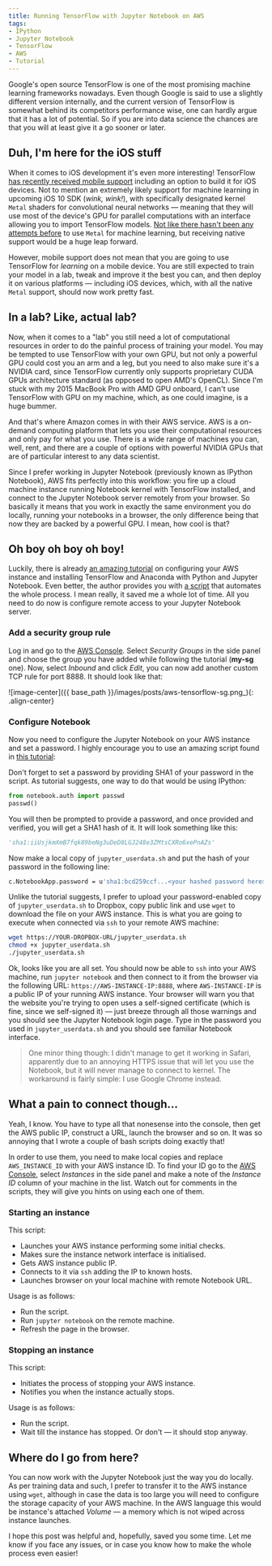 ```yaml
---
title: Running TensorFlow with Jupyter Notebook on AWS
tags:
- IPython
- Jupyter Notebook
- TensorFlow
- AWS
- Tutorial
---
```

Google's open source TensorFlow is one of the most promising machine learning frameworks nowadays. Even though Google is said to use a slightly different version internally, and the current version of TensorFlow is somewhat behind its competitors performance wise, one can hardly argue that it has a lot of potential.<!--more--> So if you are into data science the chances are that you will at least give it a go sooner or later.

## Duh, I'm here for the iOS stuff

When it comes to iOS development it's even more interesting! TensorFlow <a target="_blank" href="https://developers.googleblog.com/2016/06/tensorflow-v09-now-available-with.html">has recently received mobile support</a> including an option to build  it for iOS devices. Not to mention an extremely likely support for machine learning in upcoming iOS 10 SDK (*wink, wink!*), with specifically designated kernel `Metal` shaders for convolutional neural networks — meaning that they will use most of the device's GPU for parallel computations with an interface allowing you to import TensorFlow models. <a target="_blank" href="https://github.com/DeepLearningKit/DeepLearningKit">Not like there hasn't been any attempts before</a> to use `Metal` for machine learning, but receiving native support would be a huge leap forward.

However, mobile support does not mean that you are going to use TensorFlow for *learning* on a mobile device. You are still expected to train your model in a lab, tweak and improve it the best you can, and then deploy it on various platforms — including iOS devices, which, with all the native `Metal` support, should now work pretty fast.

## In a lab? Like, actual lab?

Now, when it comes to a "lab" you still need a lot of computational resources in order to do the painful process of training your model. You may be tempted to use TensorFlow with your own GPU, but not only a powerful GPU could cost you an arm and a leg, but you need to also make sure it's a NVIDIA card, since TensorFlow currently only supports proprietary CUDA GPUs architecture standard (as opposed to open AMD's OpenCL). Since I'm stuck with my 2015 MacBook Pro with AMD GPU onboard, I can't use TensorFlow with GPU on my machine, which, as one could imagine, is a huge bummer.

And that's where Amazon comes in with their AWS service. AWS is a on-demand computing platform that lets you use their computational resources and only pay for what you use. There is a wide range of machines you can, well, rent, and there are a couple of options with powerful NVIDIA GPUs that are of particular interest to any data scientist. 

Since I prefer working in Jupyter Notebook (previously known as IPython Notebook), AWS fits perfectly into this workflow: you fire up a cloud machine instance running Notebook kernel with TensorFlow installed, and connect to the Jupyter Notebook server remotely from your browser. So basically it means that you work in exactly the same environment you do locally, running your notebooks in a browser, the only difference being that now they are backed by a powerful GPU. I mean, how cool is that?

## Oh boy oh boy oh boy!

Luckily, there is already <a target="_blank" href="http://max-likelihood.com/2016/06/18/aws-tensorflow-setup/">an amazing tutorial</a> on configuring your AWS instance and installing TensorFlow and Anaconda with Python and Jupyter Notebook. Even better, the author provides you with <a target="_blank" href="https://github.com/Avsecz/aws-tensorflow-setup">a script</a> that automates the whole process. I mean really, it saved me a whole lot of time. All you need to do now is configure remote access to your Jupyter Notebook server. 

### Add a security group rule

Log in and go to the <a target="_blank" href="http://console.aws.amazon.com">AWS Console</a>. Select *Security Groups*  in the side panel and choose the group you have added while following the tutorial (**my-sg** one). Now, select *Inbound* and click *Edit*, you can now add another custom TCP rule for port 8888. It should look like that:

![image-center]({{ base_path }}/images/posts/aws-tensorflow-sg.png_){: .align-center}    

### Configure Notebook

Now you need to configure the Jupyter Notebook on your AWS instance and set a password. I highly encourage you to use an amazing script found in <a target="_blank" href="http://efavdb.com/deep-learning-with-jupyter-on-aws/">this tutorial</a>:

<script src="https://gist.github.com/frangipane/0e921c1ae66edbf15463.js"></script>

Don't forget to set a password by providing SHA1 of your password in the script. As tutorial suggests, one way to do that would be using IPython:

```python
from notebook.auth import passwd
passwd()
```

You will then be prompted to provide a password, and once provided and verified, you will get a SHA1 hash of it. It will look something like this:

```python
'sha1:iiUsjkmXmB7fqk89beNg3uDeD8LGJ248e3ZMtsCXRo6xePnAZs'
```

Now make a local copy of `jupyter_userdata.sh` and put the hash of your password in the following line:

```bash
c.NotebookApp.password = u'sha1:bcd259ccf...<your hashed password here>'
```

Unlike the tutorial suggests, I prefer to upload your password-enabled copy of `jupyter_userdata.sh` to Dropbox, copy public link and use `wget` to download the file on your AWS instance. This is what you are going to execute when connected via `ssh` to your remote AWS machine:

```bash
wget https://YOUR-DROPBOX-URL/jupyter_userdata.sh
chmod +x jupyter_userdata.sh
./jupyter_userdata.sh
```

Ok, looks like you are all set. You should now be able to `ssh` into your AWS machine, run `jupyter notebook` and then connect to it from the browser via the following URL: `https://AWS-INSTANCE-IP:8888`, where `AWS-INSTANCE-IP` is a public IP of your running AWS instance. Your browser will warn you that the website you're trying to open uses a self-signed certificate (which is fine, since we self-signed it) — just breeze through all those warnings and you should see the Jupyter Notebook login page. Type in the password you used in `jupyter_userdata.sh` and you should see familiar Notebook interface.

> One minor thing though: I didn't manage to get it working in Safari, apparently due to an annoying HTTPS issue that will let you use the Notebook, but it will never manage to connect to kernel. The workaround is fairly simple: I use Google Chrome instead.

## What a pain to connect though...

Yeah, I know. You have to type all that nonesense into the console, then get the AWS public IP, construct a URL, launch the browser and so on. It was so annoying that I wrote a couple of bash scripts doing exactly that!

In order to use them, you need to make local copies and replace `AWS_INSTANCE_ID` with your AWS instance ID. To find your ID go to the <a target="_blank" href="http://console.aws.amazon.com">AWS Console</a>, select *Instances* in the side panel and make a note of the *Instance ID* column of your machine in the list. Watch out for comments in the scripts, they will give you hints on using each one of them.

### Starting an instance

This script:

* Launches your AWS instance performing some initial checks.
* Makes sure the instance network interface is initialised. 
* Gets AWS instance public IP.
* Connects to it via `ssh` adding the IP to known hosts.
* Launches browser on your local machine with remote Notebook URL.

<script src="https://gist.github.com/navoshta/ea4f6dc8f698b472d32940f456de954d.js"></script>

Usage is as follows:

* Run the script.
* Run `jupyter notebook` on the remote machine.
* Refresh the page in the browser.

### Stopping an instance

This script:

* Initiates the process of stopping your AWS instance.
* Notifies you when the instance actually stops.

<script src="https://gist.github.com/navoshta/17c8639d8a4225268f64d5c1b59a4a50.js"></script>

Usage is as follows:

* Run the script.
* Wait till the  instance has stopped. Or don't — it should stop anyway.

## Where do I go from here?

You can now work with the Jupyter Notebook just the way you do locally. As per training data and such, I prefer to transfer it to the AWS instance using `wget`, although in case the data is too large you will need to configure the storage capacity of your AWS machine. In the AWS language this would be instance's attached *Volume* — a memory which is not wiped across instance launches.

I hope this post was helpful and, hopefully, saved you some time. Let me know if you face any issues, or in case you know how to make the whole process even easier!